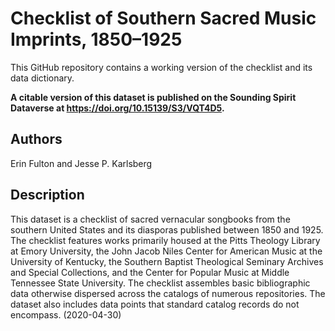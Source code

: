 # Checklist of Southern Sacred Music Imprints, 1850–1925

This GitHub repository contains a working version of the checklist and its data dictionary.

**A citable version of this dataset is published on the Sounding Spirit Dataverse at https://doi.org/10.15139/S3/VQT4D5.**

## Authors
Erin Fulton and Jesse P. Karlsberg

## Description
This dataset is a checklist of sacred vernacular songbooks from the southern United States and its diasporas published between 1850 and 1925. The checklist features works primarily housed at the Pitts Theology Library at Emory University, the John Jacob Niles Center for American Music at the University of Kentucky, the Southern Baptist Theological Seminary Archives and Special Collections, and the Center for Popular Music at Middle Tennessee State University. The checklist assembles basic bibliographic data otherwise dispersed across the catalogs of numerous repositories. The dataset also includes data points that standard catalog records do not encompass. (2020-04-30)
